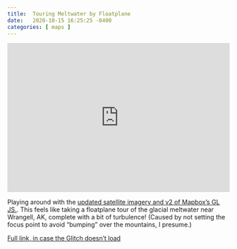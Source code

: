 ```yaml
---
title:  Touring Meltwater by Floatplane
date:   2020-10-15 16:25:25 -0400
categories: [ maps ]
---
```


<div class="glitch-embed-wrap" style="overflow: hidden; padding-top: 67%; position: relative;">
  <iframe
    src="https://glitch.com/embed/#!/embed/wrangell-meltwater?path=index.html&previewSize=100"
    title="wrangell-meltwater on Glitch"
    allow="geolocation; microphone; camera; midi; vr; encrypted-media"
    style="border: 0; height: 100%; left: 0; position: absolute; top: 0; width: 100%;">
  </iframe>
</div>

Playing around with the [updated satellite imagery and v2 of Mapbox’s GL JS.](https://www.mapbox.com/blog/3d-satellite-maps-high-res-imagery). This feels like taking a floatplane tour of the glacial meltwater near Wrangell, AK, complete with a bit of turbulence! (Caused by not setting the focus point to avoid “bumping” over the mountains, I presume.)

[Full link, in case the Glitch doesn’t load](https://wrangell-meltwater.glitch.me/)
